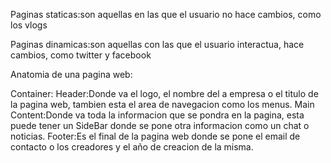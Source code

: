 Paginas staticas:son aquellas en las que el usuario no hace cambios, como los vlogs

Paginas dinamicas:son aquellas con las que el usuario interactua, hace cambios, como twitter y facebook

Anatomia de una pagina web:

Container:
    Header:Donde va el logo, el nombre del a empresa o el titulo de la pagina web, tambien esta el area de navegacion como los menus.
    Main Content:Donde va toda la informacion que se pondra en la pagina, esta puede tener un SideBar donde se pone otra informacion como un chat o noticias.
    Footer:Es el final de la pagina web donde se pone el email de contacto o los creadores y el año de creacion de la misma.

    
